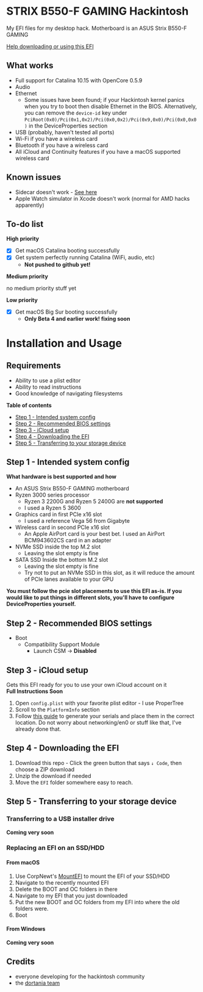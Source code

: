 # STRIX B550-F GAMING Hackintosh
My EFI files for my desktop hack. Motherboard is an ASUS Strix B550-F GAMING

[Help downloading or using this EFI](https://github.com/ThatsNiceGuy/strix-b550-f-hackintosh/blob/master/README.md#installation-and-usage)
## What works
- Full support for Catalina 10.15 with OpenCore 0.5.9
- Audio
- Ethernet
  - Some issues have been found; if your Hackintosh kernel panics when you try to boot then disable Ethernet in the BIOS. Alternatively, you can remove the `device-id` key under `PciRoot(0x0)/Pci(0x1,0x2)/Pci(0x0,0x2)/Pci(0x9,0x0)/Pci(0x0,0x0)` in the DeviceProperties section
- USB (probably, haven't tested all ports)
- Wi-Fi if you have a wireless card
- Bluetooth if you have a wireless card
- All iCloud and Continuity features if you have a macOS supported wireless card

## Known issues
- Sidecar doesn't work - [See here](https://github.com/AMD-OSX/bugtracker/issues/1)
- Apple Watch simulator in Xcode doesn't work (normal for AMD hacks apparently)

## To-do list

**High priority**
- [x] Get macOS Catalina booting successfully
- [x] Get system perfectly running Catalina (WiFi, audio, etc)
  - **Not pushed to github yet!**

**Medium priority**

no medium priority stuff yet

**Low priority**
- [x] Get macOS Big Sur booting successfully
  - **Only Beta 4 and earlier work! fixing soon**
  
# Installation and Usage

## Requirements
- Ability to use a plist editor
- Ability to read instructions
- Good knowledge of navigating filesystems


**Table of contents**
- [Step 1 - Intended system config](https://github.com/ThatsNiceGuy/strix-b550-f-hackintosh/blob/master/README.md#step-1---intended-system-config)
- [Step 2 - Recommended BIOS settings](https://github.com/ThatsNiceGuy/strix-b550-f-hackintosh/blob/master/README.md#step-2---recommended-bios-settings)
- [Step 3 - iCloud setup]()
- [Step 4 - Downloading the EFI]()
- [Step 5 - Transferring to your storage device]()

## Step 1 - Intended system config
**What hardware is best supported and how**
- An ASUS Strix B550-F GAMING motherboard
- Ryzen 3000 series processor 
  - Ryzen 3 2200G and Ryzen 5 2400G are **not supported**
  - I used a Ryzen 5 3600
- Graphics card in first PCIe x16 slot
  - I used a reference Vega 56 from Gigabyte
- Wireless card in second PCIe x16 slot
  - An Apple AirPort card is your best bet. I used an AirPort BCM943602CS card in an adapter
- NVMe SSD inside the top M.2 slot
  - Leaving the slot empty is fine
- SATA SSD Inside the bottom M.2 slot
  - Leaving the slot empty is fine
  - Try not to put an NVMe SSD in this slot, as it will reduce the amount of PCIe lanes available to your GPU

**You must follow the pcie slot placements to use this EFI as-is. If you would like to put things in different slots, you'll have to configure DeviceProperties yourself.**

## Step 2 - Recommended BIOS settings
- Boot
  - Compatibility Support Module
    - Launch CSM → **Disabled**

## Step 3 - iCloud setup
Gets this EFI ready for you to use your own iCloud account on it\
**Full Instructions Soon**
1. Open `config.plist` with your favorite plist editor - I use ProperTree
2. Scroll to the `PlatformInfo` section
3. Follow [this guide](https://dortania.github.io/OpenCore-Post-Install/universal/iservices.html#generate-a-new-serial) to generate your serials and place them in the correct location.
Do not worry about networking/en0 or stuff like that, I've already done that.

## Step 4 - Downloading the EFI
1. Download this repo - Click the green button that says `↓ Code`, then choose a ZIP download
2. Unzip the download if needed
3. Move the `EFI` folder somewhere easy to reach. 

## Step 5 - Transferring to your storage device
### Transferring to a USB installer drive
**Coming very soon**

### Replacing an EFI on an SSD/HDD
#### From macOS
1. Use CorpNewt's [MountEFI](https://github.com/corpnewt/MountEFI) to mount the EFI of your SSD/HDD
2. Navigate to the recently mounted EFI
3. Delete the BOOT and OC folders in there
4. Navigate to my EFI that you just downloaded
5. Put the new BOOT and OC folders from my EFI into where the old folders were.
6. Boot

#### From Windows
**Coming very soon**

## Credits
- everyone developing for the hackintosh community
- the [dortania team](https://github.com/orgs/dortania/people)
